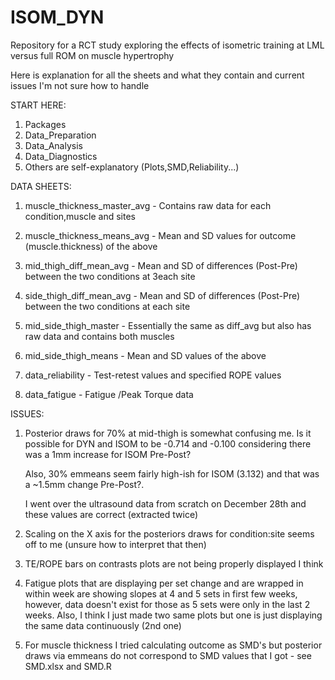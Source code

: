 # ISOM_DYN
Repository for a RCT study exploring the effects of isometric training at LML versus full ROM on muscle hypertrophy


Here is explanation for all the sheets and what they contain and current issues I'm not sure how to handle

START HERE:
1) Packages
2) Data_Preparation
3) Data_Analysis
4) Data_Diagnostics
5) Others are self-explanatory (Plots,SMD,Reliability...)

DATA SHEETS:

1) muscle_thickness_master_avg - Contains raw data for each condition,muscle and sites
2) muscle_thickness_means_avg - Mean and SD values for outcome (muscle.thickness) of the above

3) mid_thigh_diff_mean_avg - Mean and SD of differences (Post-Pre) between the two conditions at 3each site
4) side_thigh_diff_mean_avg - Mean and SD of differences (Post-Pre) between the two conditions at each site

5) mid_side_thigh_master - Essentially the same as diff_avg but also has raw data and contains both muscles
6) mid_side_thigh_means - Mean and SD values of the above

7) data_reliability - Test-retest values and specified ROPE values
8) data_fatigue - Fatigue /Peak Torque data

ISSUES:

1) Posterior draws for 70% at mid-thigh is somewhat confusing me. 
   Is it possible for DYN and ISOM to be -0.714 and -0.100 considering there was a 1mm increase for ISOM Pre-Post?

   Also, 30% emmeans seem fairly high-ish for ISOM (3.132) and that was a ~1.5mm change Pre-Post?.
   
   I went over the ultrasound data from scratch on December 28th and these values are correct (extracted twice)
   
2) Scaling on the X axis for the posteriors draws for condition:site seems off to me (unsure how to interpret that then)

3) TE/ROPE bars on contrasts plots are not being properly displayed I think
   
4) Fatigue plots that are displaying per set change and are wrapped in within week are showing slopes at 4 and 5 sets in first few weeks,
   however, data doesn't exist for those as 5 sets were only in the last 2 weeks.
   Also, I think I just made two same plots but one is just displaying the same data continuously (2nd one)

5) For muscle thickness I tried calculating outcome as SMD's but posterior draws via emmeans do not correspond to SMD values that I got - see SMD.xlsx and SMD.R
   
